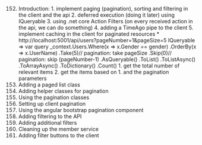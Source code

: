 152. Introduction:
    1. implement paging (pagination), sorting and filtering in the client and the api
    2. deferred execution (doing it later) using IQueryable
    3. using .net core Action Filters (on every received action in the api, we can do something)
    4. adding a TimeAgo pipe to the client
    5. implement caching in the client for paginated resources
    * http://localhost:5001/api/users?pageNumber=1&pageSize=5
    IQueryable<User> => var query _context.Users.Where(x => x.Gender == gender)
                                                .OrderBy(x => x.UserName)
                                                .Take(5)// pagination: take pageSize
                                                .Skip(0)// pagination: skip (pageNumber-1)
                                                .AsQueryable()
    .ToList()
    .ToListAsync()
    .ToArrayAsync()
    .ToDictionary() 
    .Count()
    1. get the total number of relevant items
    2. get the items based on 1. and the pagination parameters
153. Adding a paged list class
154. Adding helper classes for pagination
155. Using the pagination classes
156. Setting up client pagination
157. Using the angular bootstrap pagination component
158. Adding filtering to the API
159. Adding additional filters
160. Cleaning up the member service
161. Adding filter buttons to the client
